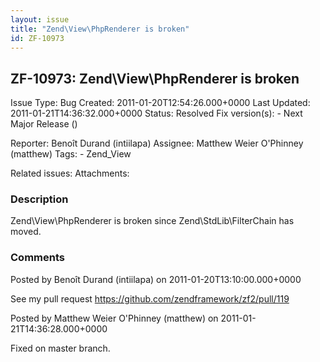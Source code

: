 ```yaml
---
layout: issue
title: "Zend\View\PhpRenderer is broken"
id: ZF-10973
---
```


ZF-10973: Zend\\View\\PhpRenderer is broken
-------------------------------------------

 Issue Type: Bug Created: 2011-01-20T12:54:26.000+0000 Last Updated: 2011-01-21T14:36:32.000+0000 Status: Resolved Fix version(s): - Next Major Release ()
 
 Reporter:  Benoît Durand (intiilapa)  Assignee:  Matthew Weier O'Phinney (matthew)  Tags: - Zend\_View
 
 Related issues: 
 Attachments: 
### Description

Zend\\View\\PhpRenderer is broken since Zend\\StdLib\\FilterChain has moved.

 

 

### Comments

Posted by Benoît Durand (intiilapa) on 2011-01-20T13:10:00.000+0000

See my pull request <https://github.com/zendframework/zf2/pull/119>

 

 

Posted by Matthew Weier O'Phinney (matthew) on 2011-01-21T14:36:28.000+0000

Fixed on master branch.

 

 